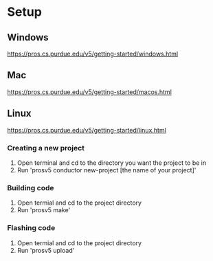 # Setup

## Windows
https://pros.cs.purdue.edu/v5/getting-started/windows.html

## Mac
https://pros.cs.purdue.edu/v5/getting-started/macos.html

## Linux
https://pros.cs.purdue.edu/v5/getting-started/linux.html

### Creating a new project

1.  Open terminal and cd to the directory you want the project to be in
2.  Run 'prosv5 conductor new-project [the name of your project]'

### Building code

1.  Open termial and cd to the project directory
2.  Run 'prosv5 make'

### Flashing code

1.  Open termial and cd to the project directory
2.  Run 'prosv5 upload'
